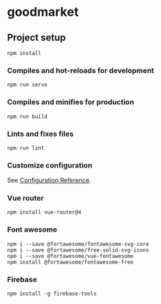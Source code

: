 # goodmarket

## Project setup
```
npm install
```

### Compiles and hot-reloads for development
```
npm run serve
```

### Compiles and minifies for production
```
npm run build
```

### Lints and fixes files
```
npm run lint
```

### Customize configuration
See [Configuration Reference](https://cli.vuejs.org/config/).

### Vue router
```
npm install vue-router@4
```

### Font awesome
```
npm i --save @fortawesome/fontawesome-svg-core
npm i --save @fortawesome/free-solid-svg-icons
npm i --save @fortawesome/vue-fontawesome
npm install @fortawesome/fontawesome-free
```

### Firebase
```
npm install -g firebase-tools
```
